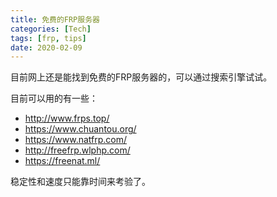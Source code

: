 ```yaml
---
title: 免费的FRP服务器
categories: [Tech]
tags: [frp, tips]
date: 2020-02-09
---
```

目前网上还是能找到免费的FRP服务器的，可以通过搜索引擎试试。

<!-- more -->

目前可以用的有一些：

- http://www.frps.top/
- https://www.chuantou.org/
- https://www.natfrp.com/
- http://freefrp.wlphp.com/
- https://freenat.ml/

稳定性和速度只能靠时间来考验了。


